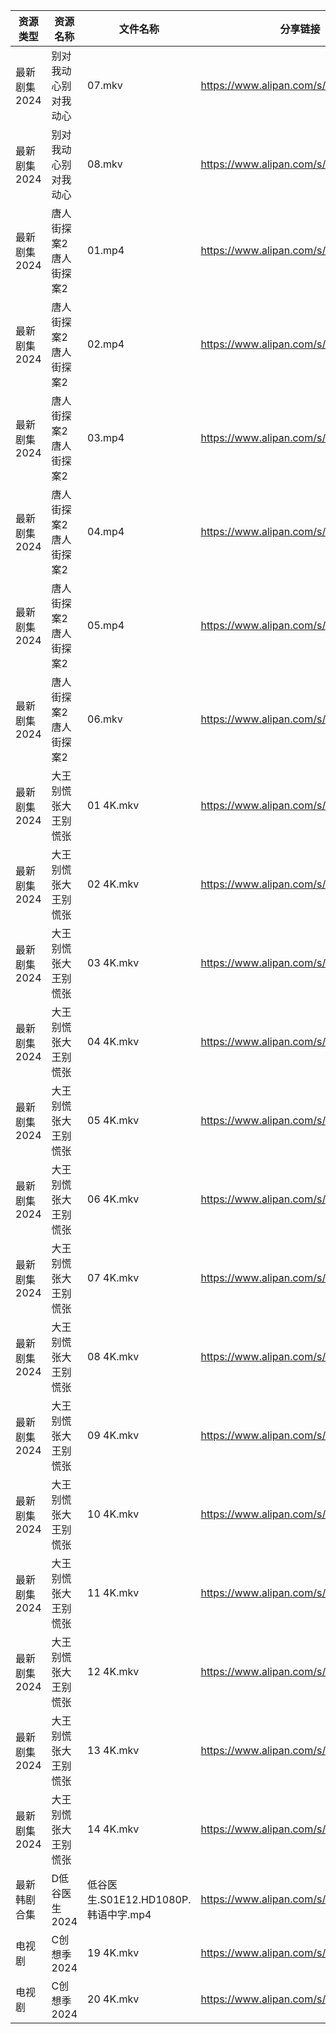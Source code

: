 | 资源类型     | 资源名称         | 文件名称                         | 分享链接                                 | 更新时间                |
| -------- | ------------ | ---------------------------- | ------------------------------------ | ------------------- |
| 最新剧集2024 | 别对我动心别对我动心   | 07.mkv                       | https://www.alipan.com/s/8fPMM1gaBBK | 2024-03-04 07:54:04 |
| 最新剧集2024 | 别对我动心别对我动心   | 08.mkv                       | https://www.alipan.com/s/8fPMM1gaBBK | 2024-03-04 07:54:04 |
| 最新剧集2024 | 唐人街探案2唐人街探案2 | 01.mp4                       | https://www.alipan.com/s/k9QJJohe7WM | 2024-03-04 07:48:05 |
| 最新剧集2024 | 唐人街探案2唐人街探案2 | 02.mp4                       | https://www.alipan.com/s/k9QJJohe7WM | 2024-03-04 07:48:05 |
| 最新剧集2024 | 唐人街探案2唐人街探案2 | 03.mp4                       | https://www.alipan.com/s/k9QJJohe7WM | 2024-03-04 07:48:05 |
| 最新剧集2024 | 唐人街探案2唐人街探案2 | 04.mp4                       | https://www.alipan.com/s/k9QJJohe7WM | 2024-03-04 07:48:04 |
| 最新剧集2024 | 唐人街探案2唐人街探案2 | 05.mp4                       | https://www.alipan.com/s/k9QJJohe7WM | 2024-03-04 07:48:04 |
| 最新剧集2024 | 唐人街探案2唐人街探案2 | 06.mkv                       | https://www.alipan.com/s/k9QJJohe7WM | 2024-03-04 07:48:04 |
| 最新剧集2024 | 大王别慌张大王别慌张   | 01 4K.mkv                    | https://www.alipan.com/s/V6s7NfNhe8D | 2024-03-04 07:56:07 |
| 最新剧集2024 | 大王别慌张大王别慌张   | 02 4K.mkv                    | https://www.alipan.com/s/V6s7NfNhe8D | 2024-03-04 07:56:06 |
| 最新剧集2024 | 大王别慌张大王别慌张   | 03 4K.mkv                    | https://www.alipan.com/s/V6s7NfNhe8D | 2024-03-04 07:56:06 |
| 最新剧集2024 | 大王别慌张大王别慌张   | 04 4K.mkv                    | https://www.alipan.com/s/V6s7NfNhe8D | 2024-03-04 07:56:06 |
| 最新剧集2024 | 大王别慌张大王别慌张   | 05 4K.mkv                    | https://www.alipan.com/s/V6s7NfNhe8D | 2024-03-04 07:56:06 |
| 最新剧集2024 | 大王别慌张大王别慌张   | 06 4K.mkv                    | https://www.alipan.com/s/V6s7NfNhe8D | 2024-03-04 07:56:06 |
| 最新剧集2024 | 大王别慌张大王别慌张   | 07 4K.mkv                    | https://www.alipan.com/s/V6s7NfNhe8D | 2024-03-04 07:56:05 |
| 最新剧集2024 | 大王别慌张大王别慌张   | 08 4K.mkv                    | https://www.alipan.com/s/V6s7NfNhe8D | 2024-03-04 07:56:05 |
| 最新剧集2024 | 大王别慌张大王别慌张   | 09 4K.mkv                    | https://www.alipan.com/s/V6s7NfNhe8D | 2024-03-04 07:56:05 |
| 最新剧集2024 | 大王别慌张大王别慌张   | 10 4K.mkv                    | https://www.alipan.com/s/V6s7NfNhe8D | 2024-03-04 07:56:05 |
| 最新剧集2024 | 大王别慌张大王别慌张   | 11 4K.mkv                    | https://www.alipan.com/s/V6s7NfNhe8D | 2024-03-04 07:56:04 |
| 最新剧集2024 | 大王别慌张大王别慌张   | 12 4K.mkv                    | https://www.alipan.com/s/V6s7NfNhe8D | 2024-03-04 07:56:04 |
| 最新剧集2024 | 大王别慌张大王别慌张   | 13 4K.mkv                    | https://www.alipan.com/s/V6s7NfNhe8D | 2024-03-04 07:56:04 |
| 最新剧集2024 | 大王别慌张大王别慌张   | 14 4K.mkv                    | https://www.alipan.com/s/V6s7NfNhe8D | 2024-03-04 07:56:04 |
| 最新韩剧合集   | D低谷医生2024    | 低谷医生.S01E12.HD1080P.韩语中字.mp4 | https://www.alipan.com/s/VXUuSyaMXvu | 2024-03-04 00:05:23 |
| 电视剧      | C创想季2024     | 19 4K.mkv                    | https://www.alipan.com/s/G4Yw7gjKeyR | 2024-03-04 00:05:19 |
| 电视剧      | C创想季2024     | 20 4K.mkv                    | https://www.alipan.com/s/G4Yw7gjKeyR | 2024-03-04 00:05:19 |
